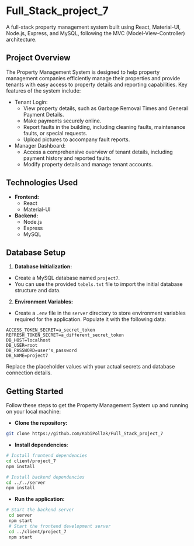 # Full_Stack_project_7
A full-stack property management system built using React, Material-UI, Node.js, Express, and MySQL, following the MVC (Model-View-Controller) architecture. 
## Project Overview 
The Property Management System is designed to help property management companies efficiently manage their properties and provide tenants with easy access to property details and reporting capabilities.
 Key features of the system include:
  - Tenant Login:
    -  View property details, such as Garbage Removal Times and General Payment Details. 
    - Make payments securely online.
    - Report faults in the building, including cleaning faults, maintenance faults, or special requests. 
    - Upload pictures to accompany fault reports. 
   - Manager Dashboard: 
     - Access a comprehensive overview of tenant details, including payment history and reported faults. 
     - Modify property details and manage tenant accounts. 
  ## Technologies Used  
  -  **Frontend:**  
     - React
     - Material-UI
  -  **Backend:** 
       - Node.js
       - Express
       - MySQL
  ## Database Setup  
  1.  **Database Initialization:**  
  - Create a MySQL database named `project7`. 
  - You can use the provided `tebels.txt` file to import the initial database structure and data. 
  2.  **Environment Variables:**  
  - Create a `.env` file in the `server` directory to store environment variables required for the application. Populate it with the following data:
   ```dotenv 
   ACCESS_TOKEN_SECRET=a_secret_token 
   REFRESH_TOKEN_SECRET=a_different_secret_token 
   DB_HOST=localhost 
   DB_USER=root 
   DB_PASSWORD=user's_password 
   DB_NAME=project7
   ```
   Replace the placeholder values with your actual secrets and database connection details.
## Getting Started 
Follow these steps to get the Property Management System up and running on your local machine: 
-  **Clone the repository:** 
```bash
git clone https://github.com/KobiPollak/Full_Stack_project_7
```
- **Install dependencies**:
```bash 
# Install frontend dependencies
cd client/project_7
npm install

# Install backend dependencies
cd ../../server
npm install
```
- **Run the application:**
```bash
# Start the backend server 
 cd server 
 npm start 
 # Start the frontend development server  
 cd ../client/project_7
 npm start
 ```
